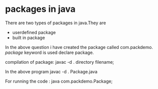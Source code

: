 # packages in java
There are two types of packages in java.They are 
* userdefined package
* built in package

In the above question i have created the package called com.packdemo. *package* keyword is used declare package. 

compilation of package: 
javac -d . directory filename;

In the above program 
javac -d . Package.java

For running the code :
java com.packdemo.Package;